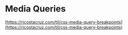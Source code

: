 # Media Queries

[https://ricostacruz.com/til/css-media-query-breakpoints](https://ricostacruz.com/til/css-media-query-breakpoints)

